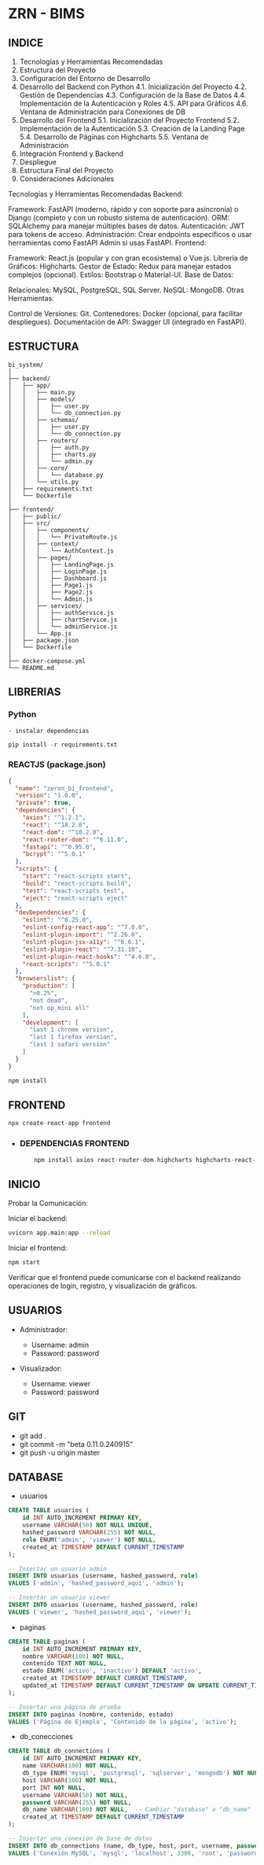 # ZRN - BIMS

## INDICE

1. Tecnologías y Herramientas Recomendadas
2. Estructura del Proyecto
3. Configuración del Entorno de Desarrollo
4. Desarrollo del Backend con Python
    4.1. Inicialización del Proyecto
    4.2. Gestión de Dependencias
    4.3. Configuración de la Base de Datos
    4.4. Implementación de la Autenticación y Roles
    4.5. API para Gráficos
    4.6. Ventana de Administración para Conexiones de DB
5. Desarrollo del Frontend
    5.1. Inicialización del Proyecto Frontend
    5.2. Implementación de la Autenticación
    5.3. Creación de la Landing Page
    5.4. Desarrollo de Páginas con Highcharts
    5.5. Ventana de Administración
6. Integración Frontend y Backend
7. Despliegue
8. Estructura Final del Proyecto
9. Consideraciones Adicionales


Tecnologías y Herramientas Recomendadas
Backend:

Framework: FastAPI (moderno, rápido y con soporte para asincronía) o Django (completo y con un robusto sistema de autenticación).
ORM: SQLAlchemy para manejar múltiples bases de datos.
Autenticación: JWT para tokens de acceso.
Administración: Crear endpoints específicos o usar herramientas como FastAPI Admin si usas FastAPI.
Frontend:

Framework: React.js (popular y con gran ecosistema) o Vue.js.
Librería de Gráficos: Highcharts.
Gestor de Estado: Redux para manejar estados complejos (opcional).
Estilos: Bootstrap o Material-UI.
Base de Datos:

Relacionales: MySQL, PostgreSQL, SQL Server.
NoSQL: MongoDB.
Otras Herramientas:

Control de Versiones: Git.
Contenedores: Docker (opcional, para facilitar despliegues).
Documentación de API: Swagger UI (integrado en FastAPI).


## ESTRUCTURA

```text
bi_system/
│
├── backend/
│   ├── app/
│   │   ├── main.py
│   │   ├── models/
│   │   │   ├── user.py
│   │   │   └── db_connection.py
│   │   ├── schemas/
│   │   │   ├── user.py
│   │   │   └── db_connection.py
│   │   ├── routers/
│   │   │   ├── auth.py
│   │   │   ├── charts.py
│   │   │   └── admin.py
│   │   ├── core/
│   │   │   └── database.py
│   │   └── utils.py
│   ├── requirements.txt
│   └── Dockerfile
│
├── frontend/
│   ├── public/
│   ├── src/
│   │   ├── components/
│   │   │   └── PrivateRoute.js
│   │   ├── context/
│   │   │   └── AuthContext.js
│   │   ├── pages/
│   │   │   ├── LandingPage.js
│   │   │   ├── LoginPage.js
│   │   │   ├── Dashboard.js
│   │   │   ├── Page1.js
│   │   │   ├── Page2.js
│   │   │   └── Admin.js
│   │   ├── services/
│   │   │   ├── authService.js
│   │   │   ├── chartService.js
│   │   │   └── adminService.js
│   │   └── App.js
│   ├── package.json
│   └── Dockerfile
│
├── docker-compose.yml
└── README.md

```
## LIBRERIAS

### Python
    - instalar dependencias

```python
pip install -r requirements.txt
```
### REACTJS (package.json)
```json
{
  "name": "zeron_bi_frontend",
  "version": "1.0.0",
  "private": true,
  "dependencies": {
    "axios": "^1.2.1",
    "react": "^18.2.0",
    "react-dom": "^18.2.0",
    "react-router-dom": "^6.11.0",
    "fastapi": "^0.95.0",
    "bcrypt": "^5.0.1"
  },
  "scripts": {
    "start": "react-scripts start",
    "build": "react-scripts build",
    "test": "react-scripts test",
    "eject": "react-scripts eject"
  },
  "devDependencies": {
    "eslint": "^8.25.0",
    "eslint-config-react-app": "^7.0.0",
    "eslint-plugin-import": "^2.26.0",
    "eslint-plugin-jsx-a11y": "^6.6.1",
    "eslint-plugin-react": "^7.31.10",
    "eslint-plugin-react-hooks": "^4.6.0",
    "react-scripts": "^5.0.1"
  },
  "browserslist": {
    "production": [
      ">0.2%",
      "not dead",
      "not op_mini all"
    ],
    "development": [
      "last 1 chrome version",
      "last 1 firefox version",
      "last 1 safari version"
    ]
  }
}
```
``` bash
npm install
```

## FRONTEND

```js
npx create-react-app frontend
```
- ### DEPENDENCIAS FRONTEND

    ```js
        npm install axios react-router-dom highcharts highcharts-react-official jwt-decode
    ```

## INICIO

Probar la Comunicación:

Iniciar el backend:

```bash
uvicorn app.main:app --reload
```
Iniciar el frontend:
```bash
npm start
```
Verificar que el frontend puede comunicarse con el backend realizando operaciones de login, registro, y visualización de gráficos.

## USUARIOS

- Administrador:

    - Username: admin
    - Password: password

- Visualizador:

    - Username: viewer
    - Password: password

## GIT
- git add .
- git commit -m "beta 0.11.0.240915"
- git push -u origin master

## DATABASE

- usuarios
``` sql
CREATE TABLE usuarios (
    id INT AUTO_INCREMENT PRIMARY KEY,
    username VARCHAR(50) NOT NULL UNIQUE,
    hashed_password VARCHAR(255) NOT NULL,
    role ENUM('admin', 'viewer') NOT NULL,
    created_at TIMESTAMP DEFAULT CURRENT_TIMESTAMP
);
```
``` sql
-- Insertar un usuario admin
INSERT INTO usuarios (username, hashed_password, role) 
VALUES ('admin', 'hashed_password_aqui', 'admin');

-- Insertar un usuario viewer
INSERT INTO usuarios (username, hashed_password, role) 
VALUES ('viewer', 'hashed_password_aqui', 'viewer');
```

- paginas
``` sql
CREATE TABLE paginas (
    id INT AUTO_INCREMENT PRIMARY KEY,
    nombre VARCHAR(100) NOT NULL,
    contenido TEXT NOT NULL,
    estado ENUM('activo', 'inactivo') DEFAULT 'activo',
    created_at TIMESTAMP DEFAULT CURRENT_TIMESTAMP,
    updated_at TIMESTAMP DEFAULT CURRENT_TIMESTAMP ON UPDATE CURRENT_TIMESTAMP
);
```
``` sql
-- Insertar una página de prueba
INSERT INTO paginas (nombre, contenido, estado) 
VALUES ('Página de Ejemplo', 'Contenido de la página', 'activo');
```

- db_conecciones
``` sql
CREATE TABLE db_connections (
    id INT AUTO_INCREMENT PRIMARY KEY,
    name VARCHAR(100) NOT NULL,
    db_type ENUM('mysql', 'postgresql', 'sqlserver', 'mongodb') NOT NULL,
    host VARCHAR(100) NOT NULL,
    port INT NOT NULL,
    username VARCHAR(50) NOT NULL,
    password VARCHAR(255) NOT NULL,
    db_name VARCHAR(100) NOT NULL,  -- Cambiar "database" a "db_name"
    created_at TIMESTAMP DEFAULT CURRENT_TIMESTAMP
);
```
``` sql
-- Insertar una conexión de base de datos
INSERT INTO db_connections (name, db_type, host, port, username, password, database) 
VALUES ('Conexión MySQL', 'mysql', 'localhost', 3306, 'root', 'password', 'mi_base_de_datos');
```